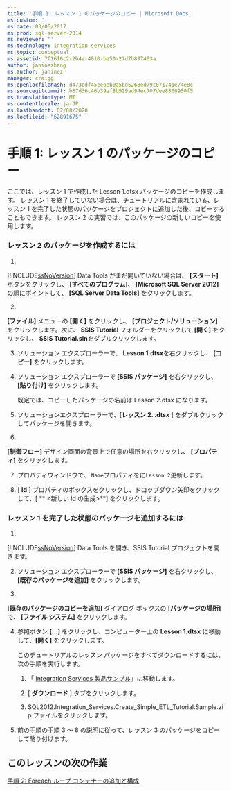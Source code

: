 ```yaml
---
title: '手順 1: レッスン 1 のパッケージのコピー | Microsoft Docs'
ms.custom: ''
ms.date: 03/06/2017
ms.prod: sql-server-2014
ms.reviewer: ''
ms.technology: integration-services
ms.topic: conceptual
ms.assetid: 7f1616c2-2b4e-4010-be50-27d7b897403a
author: janinezhang
ms.author: janinez
manager: craigg
ms.openlocfilehash: d473cdf45eebeb0a5bd6268ed79c071741e74e8c
ms.sourcegitcommit: b87d36c46b39af8b929ad94ec707dee8800950f5
ms.translationtype: MT
ms.contentlocale: ja-JP
ms.lasthandoff: 02/08/2020
ms.locfileid: "62891675"
---
```

# <a name="step-1-copying-the-lesson-1-package"></a>手順 1: レッスン 1 のパッケージのコピー
  ここでは、レッスン 1 で作成した Lesson 1.dtsx パッケージのコピーを作成します。 レッスン 1 を終了していない場合は、チュートリアルに含まれている、レッスン 1 を完了した状態のパッケージをプロジェクトに追加した後、コピーすることもできます。 レッスン 2 の実習では、このパッケージの新しいコピーを使用します。  
  
### <a name="to-create-the-lesson-2-package"></a>レッスン 2 のパッケージを作成するには  
  
1.  
  [!INCLUDE[ssNoVersion](../includes/ssnoversion-md.md)] Data Tools がまだ開いていない場合は、 **[スタート]** ボタンをクリックし、 **[すべてのプログラム]**、 **[Microsoft SQL Server 2012]** の順にポイントして、 **[SQL Server Data Tools]** をクリックします。  
  
2.  
  **[ファイル]** メニューの **[開く]** をクリックし、 **[プロジェクト/ソリューション]** をクリックします。次に、 **SSIS Tutorial** フォルダーをクリックして **[開く]** をクリックし、 **SSIS Tutorial.sln**をダブルクリックします。  
  
3.  ソリューション エクスプローラーで、 **Lesson 1.dtsx**を右クリックし、 **[コピー]** をクリックします。  
  
4.  ソリューション エクスプローラーで **[SSIS パッケージ]** を右クリックし、 **[貼り付け]** をクリックします。  
  
     既定では、コピーしたパッケージの名前は Lesson 2.dtsx になります。  
  
5.  ソリューションエクスプローラーで、[**レッスン 2. .dtsx** ] をダブルクリックしてパッケージを開きます。  
  
6.  
  **[制御フロー]** デザイン画面の背景上で任意の場所を右クリックし、 **[プロパティ]** をクリックします。  
  
7.  プロパティウィンドウで、 `Name`プロパティをに`Lesson 2`更新します。  
  
8.  [ **Id** ] プロパティのボックスをクリックし、ドロップダウン矢印をクリックして、[ ** \<新しい id の生成>**] をクリックします。  
  
### <a name="to-add-the-completed-lesson-1-package"></a>レッスン 1 を完了した状態のパッケージを追加するには  
  
1.  
  [!INCLUDE[ssNoVersion](../includes/ssnoversion-md.md)] Data Tools を開き、SSIS Tutorial プロジェクトを開きます。  
  
2.  ソリューション エクスプローラーで **[SSIS パッケージ]** を右クリックし、 **[既存のパッケージを追加]** をクリックします。  
  
3.  
  **[既存のパッケージのコピーを追加]** ダイアログ ボックスの **[パッケージの場所]** で、 **[ファイル システム]** をクリックします。  
  
4.  参照ボタン **[...]** をクリックし、コンピューター上の **Lesson 1.dtsx** に移動して、**[開く]** をクリックします。  
  
     このチュートリアルのレッスン パッケージをすべてダウンロードするには、次の手順を実行します。  
  
    1.  「 [Integration Services 製品サンプル](https://go.microsoft.com/fwlink/?LinkId=275027)」に移動します。  
  
    2.  [ **ダウンロード** ] タブをクリックします。  
  
    3.  SQL2012.Integration_Services.Create_Simple_ETL_Tutorial.Sample.zip ファイルをクリックします。  
  
5.  前の手順の手順 3 ～ 8 の説明に従って、レッスン 3 のパッケージをコピーして貼り付けます。  
  
## <a name="next-task-in-lesson"></a>このレッスンの次の作業  
 [手順 2: Foreach ループ コンテナーの追加と構成](lesson-2-2-adding-and-configuring-the-foreach-loop-container.md)  
  
  
